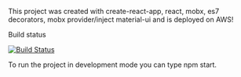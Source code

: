 This project was created with create-react-app, react, mobx, es7 decorators, mobx provider/inject material-ui and is deployed on AWS!

Build status

[![Build Status](https://travis-ci.org/hocragekey/personal-web.svg?branch=master)](https://travis-ci.org/hocragekey/personal-web)

To run the project in development mode you can type npm start.

